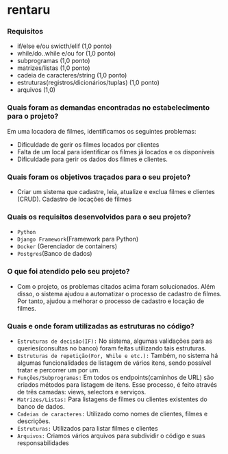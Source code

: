 # rentaru

### Requisitos

-  if/else e/ou swicth/elif (1,0 ponto)
- while/do..while e/ou for (1,0 ponto)
- subprogramas (1,0 ponto)
- matrizes/listas (1,0 ponto)
- cadeia de caracteres/string (1,0 ponto)
- estruturas(registros/dicionários/tuplas) (1,0 ponto)
- arquivos (1,0)


### Quais foram as demandas encontradas no estabelecimento para o projeto? 

Em uma locadora de filmes, identificamos os seguintes problemas:

- Dificuldade de gerir os filmes locados por clientes
- Falta de um local para identificar os filmes já locados e os disponíveis
- Dificuldade para gerir os dados dos filmes e clientes.

### Quais foram os objetivos traçados para o seu projeto?
   
* Criar um sistema que cadastre, leia, atualize e exclua filmes e clientes (CRUD).
Cadastro de locações de filmes

### Quais os requisitos desenvolvidos para o seu projeto? 
* ``Python``
* ``Django Framework``(Framework para Python)
* ``Docker`` (Gerenciador de containers)
* ``Postgres``(Banco de dados)

### O que foi atendido pelo seu projeto? 
- Com o projeto, os problemas citados acima foram solucionados. Além disso, o sistema ajudou a automatizar o processo de cadastro de filmes. Por tanto, ajudou a melhorar o processo de cadastro e locação de filmes.

### Quais e onde foram utilizadas as estruturas no código?
* ``Estruturas de decisão(IF):`` No sistema, algumas validações para as queries(consultas no banco) foram feitas utilizando tais estruturas.
* ``Estruturas de repetição(For, While e etc.):`` Também, no sistema há algumas funcionalidades de listagem de vários itens, sendo possível tratar e percorrer  um por um. 
* ``Funções/Subprogramas:`` Em todos os endpoints(caminhos de URL) são criados métodos para listagem de itens. Esse processo, é feito através de três camadas: views, selectors e serviços.
* ``Matrizes/Listas:`` Para listagens de filmes ou clientes existentes do banco de dados.
* ``Cadeias de caracteres:`` Utilizado como nomes de clientes, filmes e descrições.
* ``Estruturas:`` Utilizados para listar filmes e clientes
* ``Arquivos:`` Criamos vários arquivos para subdividir o código e suas responsabilidades
